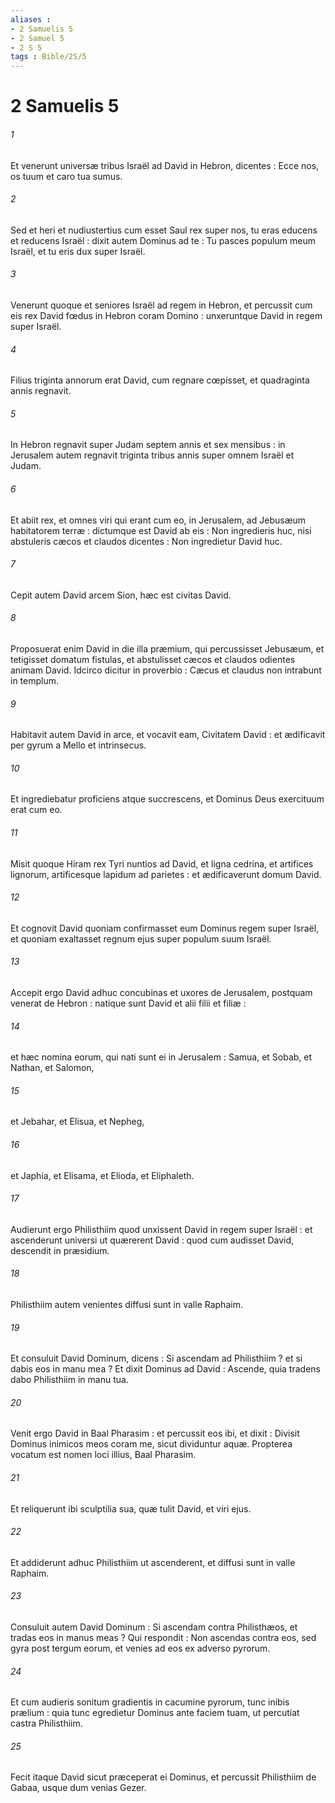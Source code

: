 ```yaml
---
aliases : 
- 2 Samuelis 5
- 2 Samuel 5
- 2 S 5
tags : Bible/2S/5
---
```


# 2 Samuelis 5

###### 1
Et venerunt universæ tribus Israël ad David in Hebron, dicentes : Ecce nos, os tuum et caro tua sumus.
###### 2
Sed et heri et nudiustertius cum esset Saul rex super nos, tu eras educens et reducens Israël : dixit autem Dominus ad te : Tu pasces populum meum Israël, et tu eris dux super Israël.
###### 3
Venerunt quoque et seniores Israël ad regem in Hebron, et percussit cum eis rex David fœdus in Hebron coram Domino : unxeruntque David in regem super Israël.
###### 4
Filius triginta annorum erat David, cum regnare cœpisset, et quadraginta annis regnavit.
###### 5
In Hebron regnavit super Judam septem annis et sex mensibus : in Jerusalem autem regnavit triginta tribus annis super omnem Israël et Judam.
###### 6
Et abiit rex, et omnes viri qui erant cum eo, in Jerusalem, ad Jebusæum habitatorem terræ : dictumque est David ab eis : Non ingredieris huc, nisi abstuleris cæcos et claudos dicentes : Non ingredietur David huc.
###### 7
Cepit autem David arcem Sion, hæc est civitas David.
###### 8
Proposuerat enim David in die illa præmium, qui percussisset Jebusæum, et tetigisset domatum fistulas, et abstulisset cæcos et claudos odientes animam David. Idcirco dicitur in proverbio : Cæcus et claudus non intrabunt in templum.
###### 9
Habitavit autem David in arce, et vocavit eam, Civitatem David : et ædificavit per gyrum a Mello et intrinsecus.
###### 10
Et ingrediebatur proficiens atque succrescens, et Dominus Deus exercituum erat cum eo.
###### 11
Misit quoque Hiram rex Tyri nuntios ad David, et ligna cedrina, et artifices lignorum, artificesque lapidum ad parietes : et ædificaverunt domum David.
###### 12
Et cognovit David quoniam confirmasset eum Dominus regem super Israël, et quoniam exaltasset regnum ejus super populum suum Israël.
###### 13
Accepit ergo David adhuc concubinas et uxores de Jerusalem, postquam venerat de Hebron : natique sunt David et alii filii et filiæ :
###### 14
et hæc nomina eorum, qui nati sunt ei in Jerusalem : Samua, et Sobab, et Nathan, et Salomon,
###### 15
et Jebahar, et Elisua, et Nepheg,
###### 16
et Japhia, et Elisama, et Elioda, et Eliphaleth.
###### 17
Audierunt ergo Philisthiim quod unxissent David in regem super Israël : et ascenderunt universi ut quærerent David : quod cum audisset David, descendit in præsidium.
###### 18
Philisthiim autem venientes diffusi sunt in valle Raphaim.
###### 19
Et consuluit David Dominum, dicens : Si ascendam ad Philisthiim ? et si dabis eos in manu mea ? Et dixit Dominus ad David : Ascende, quia tradens dabo Philisthiim in manu tua.
###### 20
Venit ergo David in Baal Pharasim : et percussit eos ibi, et dixit : Divisit Dominus inimicos meos coram me, sicut dividuntur aquæ. Propterea vocatum est nomen loci illius, Baal Pharasim.
###### 21
Et reliquerunt ibi sculptilia sua, quæ tulit David, et viri ejus.
###### 22
Et addiderunt adhuc Philisthiim ut ascenderent, et diffusi sunt in valle Raphaim.
###### 23
Consuluit autem David Dominum : Si ascendam contra Philisthæos, et tradas eos in manus meas ? Qui respondit : Non ascendas contra eos, sed gyra post tergum eorum, et venies ad eos ex adverso pyrorum.
###### 24
Et cum audieris sonitum gradientis in cacumine pyrorum, tunc inibis prælium : quia tunc egredietur Dominus ante faciem tuam, ut percutiat castra Philisthiim.
###### 25
Fecit itaque David sicut præceperat ei Dominus, et percussit Philisthiim de Gabaa, usque dum venias Gezer.
